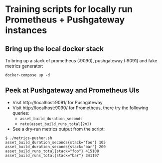 # Training scripts for locally run Prometheus + Pushgateway instances

## Bring up the local docker stack

To bring up a stack of prometheus (:9090), pushgateway (:9091) and
fake metrics generator:

~~~
docker-compose up -d
~~~

## Peek at Pushgateway and Prometheus UIs

* Visit http://localhost:9091/ for Pushgateway
* Visit http://localhost:9090/ for Prometheus, there try the following
  queries:
  * `asset_build_duration_seconds`
  * `rate(asset_build_runs_total[2m])`
* See a dry-run metrics output from the script:
~~~
$ ./metrics-pusher.sh
asset_build_duration_seconds{stack="foo"} 105
asset_build_duration_seconds{stack="bar"} 200
asset_build_runs_total{stack="foo"} 415108
asset_build_runs_total{stack="bar"} 341197
~~~
